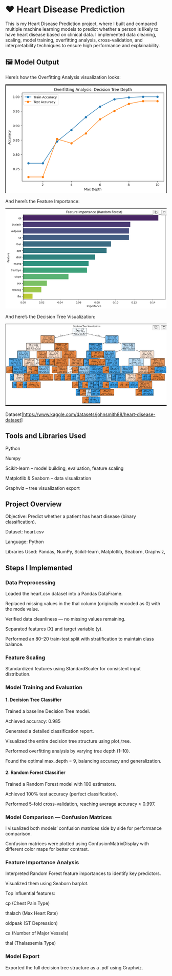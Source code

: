# ❤️ Heart Disease Prediction

This is my Heart Disease Prediction project, where I built and compared multiple machine learning models to predict whether a person is likely to have heart disease based on clinical data.
I implemented data cleaning, scaling, model training, overfitting analysis, cross-validation, and interpretability techniques to ensure high performance and explainability.

## 🖼️ Model Output

Here’s how the Overfitting Analysis visualization looks:

![Confusion Matrix](images/Screenshot%201.png)

And here’s the Feature Importance:

![Accuracy Score](images/Screenshot%202.png)

And here’s the Decision Tree Visualization:

![Accuracy Score](images/Screenshot%203.png)

Dataset[https://www.kaggle.com/datasets/johnsmith88/heart-disease-dataset]

## Tools and Libraries Used

Python

Numpy

Scikit-learn – model building, evaluation, feature scaling

Matplotlib & Seaborn – data visualization

Graphviz – tree visualization export



## Project Overview

Objective: Predict whether a patient has heart disease (binary classification).

Dataset: heart.csv

Language: Python

Libraries Used: Pandas, NumPy, Scikit-learn, Matplotlib, Seaborn, Graphviz, 

## Steps I Implemented
### Data Preprocessing

Loaded the heart.csv dataset into a Pandas DataFrame.

Replaced missing values in the thal column (originally encoded as 0) with the mode value.

Verified data cleanliness — no missing values remaining.

Separated features (X) and target variable (y).

Performed an 80–20 train-test split with stratification to maintain class balance.

### Feature Scaling
Standardized features using StandardScaler for consistent input distribution.

### Model Training and Evaluation
#### 1. Decision Tree Classifier

Trained a baseline Decision Tree model.

Achieved accuracy: 0.985

Generated a detailed classification report.

Visualized the entire decision tree structure using plot_tree.

Performed overfitting analysis by varying tree depth (1–10).

Found the optimal max_depth = 9, balancing accuracy and generalization.

#### 2. Random Forest Classifier

Trained a Random Forest model with 100 estimators.

Achieved 100% test accuracy (perfect classification).

Performed 5-fold cross-validation, reaching average accuracy ≈ 0.997.

### Model Comparison — Confusion Matrices

I visualized both models’ confusion matrices side by side for performance comparison.

Confusion matrices were plotted using ConfusionMatrixDisplay with different color maps for better contrast.

### Feature Importance Analysis

Interpreted Random Forest feature importances to identify key predictors.

Visualized them using Seaborn barplot.

Top influential features:

cp (Chest Pain Type)

thalach (Max Heart Rate)

oldpeak (ST Depression)

ca (Number of Major Vessels)

thal (Thalassemia Type)

### Model Export

Exported the full decision tree structure as a .pdf using Graphviz.
